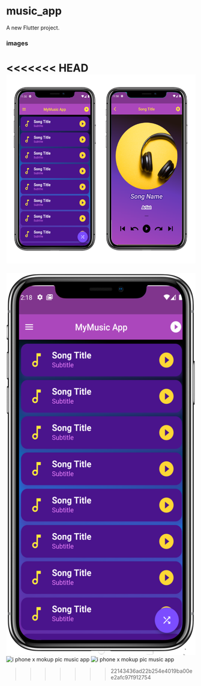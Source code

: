 # music_app

A new Flutter project.

### images
<<<<<<< HEAD
![i phone x mokup pic music app](Music_App.png)
=======

![i phone x mokup pic music app](iphone_x_mockup_(1).png)
![i phone x mokup pic music app](iphone_x_mockup_(2).png)
![i phone x mokup pic music app](iphone_x_mockup_(3).png)
>>>>>>> 22143436ad22b254e4019ba00ee2afc97f912754

